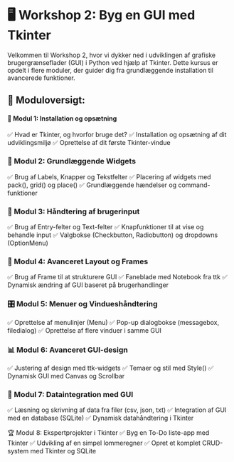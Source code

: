 # 🖥️ Workshop 2: Byg en GUI med Tkinter
Velkommen til Workshop 2, hvor vi dykker ned i udviklingen af grafiske brugergrænseflader (GUI) i Python ved hjælp af Tkinter. Dette kursus er opdelt i flere moduler, der guider dig fra grundlæggende installation til avancerede funktioner.

## 📌 Moduloversigt:
#### 🔰 Modul 1: Installation og opsætning
✅ Hvad er Tkinter, og hvorfor bruge det?
✅ Installation og opsætning af dit udviklingsmiljø
✅ Oprettelse af dit første Tkinter-vindue

### 🎨 Modul 2: Grundlæggende Widgets
✅ Brug af Labels, Knapper og Tekstfelter
✅ Placering af widgets med pack(), grid() og place()
✅ Grundlæggende hændelser og command-funktioner

### 📝 Modul 3: Håndtering af brugerinput
✅ Brug af Entry-felter og Text-felter
✅ Knapfunktioner til at vise og behandle input
✅ Valgbokse (Checkbutton, Radiobutton) og dropdowns (OptionMenu)

### 📏 Modul 4: Avanceret Layout og Frames
✅ Brug af Frame til at strukturere GUI
✅ Faneblade med Notebook fra ttk
✅ Dynamisk ændring af GUI baseret på brugerhandlinger

### 🎛️ Modul 5: Menuer og Vindueshåndtering
✅ Oprettelse af menulinjer (Menu)
✅ Pop-up dialogbokse (messagebox, filedialog)
✅ Oprettelse af flere vinduer i samme GUI

### 📊 Modul 6: Avanceret GUI-design
✅ Justering af design med ttk-widgets
✅ Temaer og stil med Style()
✅ Dynamisk GUI med Canvas og Scrollbar

### 🔗 Modul 7: Dataintegration med GUI
✅ Læsning og skrivning af data fra filer (csv, json, txt)
✅ Integration af GUI med en database (SQLite)
✅ Dynamisk datahåndtering i Tkinter

🏆 Modul 8: Ekspertprojekter i Tkinter
✅ Byg en To-Do liste-app med Tkinter
✅ Udvikling af en simpel lommeregner
✅ Opret et komplet CRUD-system med Tkinter og SQLite
